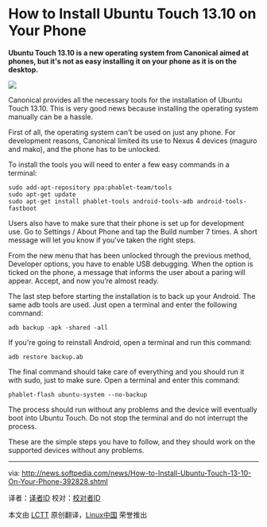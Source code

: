 How to Install Ubuntu Touch 13.10 on Your Phone
================================================================================
**Ubuntu Touch 13.10 is a new operating system from Canonical aimed at phones, but it's not as easy installing it on your phone as it is on the desktop.**

![](http://i1-news.softpedia-static.com/images/news2/How-to-Install-Ubuntu-Touch-13-10-On-Your-Phone-392828-2.jpg)

Canonical provides all the necessary tools for the installation of Ubuntu Touch 13.10. This is very good news because installing the operating system manually can be a hassle.

First of all, the operating system can't be used on just any phone. For development reasons, Canonical limited its use to Nexus 4 devices (maguro and mako), and the phone has to be unlocked.

To install the tools you will need to enter a few easy commands in a terminal:

    sudo add-apt-repository ppa:phablet-team/tools
    sudo apt-get update
    sudo apt-get install phablet-tools android-tools-adb android-tools-fastboot

Users also have to make sure that their phone is set up for development use. Go to Settings / About Phone and tap the Build number 7 times. A short message will let you know if you've taken the right steps.

From the new menu that has been unlocked through the previous method, Developer options, you have to enable USB debugging. When the option is ticked on the phone, a message that informs the user about a paring will appear. Accept, and now you’re almost ready.

The last step before starting the installation is to back up your Android. The same adb tools are used. Just open a terminal and enter the following command:

    adb backup -apk -shared -all

If you're going to reinstall Android, open a terminal and run this command:

    adb restore backup.ab

The final command should take care of everything and you should run it with sudo, just to make sure. Open a terminal and enter this command:

    phablet-flash ubuntu-system --no-backup

The process should run without any problems and the device will eventually boot into Ubuntu Touch. Do not stop the terminal and do not interrupt the process.

These are the simple steps you have to follow, and they should work on the supported devices without any problems.

--------------------------------------------------------------------------------

via: http://news.softpedia.com/news/How-to-Install-Ubuntu-Touch-13-10-On-Your-Phone-392828.shtml

译者：[译者ID](https://github.com/译者ID) 校对：[校对者ID](https://github.com/校对者ID)

本文由 [LCTT](https://github.com/LCTT/TranslateProject) 原创翻译，[Linux中国](http://linux.cn/) 荣誉推出